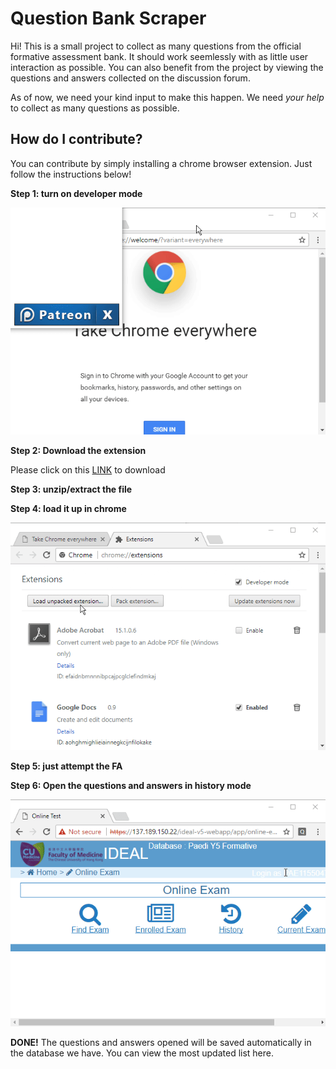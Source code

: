 # Question Bank Scraper

Hi! This is a small project to collect as many questions from the official formative assessment bank. It should work seemlessly with as little user interaction as possible. You can also benefit from the project by viewing the questions and answers collected on the discussion forum.

As of now, we need your kind input to make this happen. We need _your help_ to collect as many questions as possible.

## How do I contribute?
You can contribute by simply installing a chrome browser extension. Just follow the instructions below!

**Step 1: turn on developer mode**

![](install_step1.gif)

**Step 2: Download the extension**

Please click on this [LINK](QuestionBankScraper.zip) to download


**Step 3: unzip/extract the file**



**Step 4: load it up in chrome**

![](install_step4.gif)

**Step 5: just attempt the FA**

**Step 6: Open the questions and answers in history mode**

![](install_step6.gif)

**DONE!**
The questions and answers opened will be saved automatically in the database we have. You can view the most updated list here.

